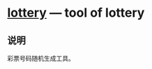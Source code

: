 [lottery](https://github.com/jnxyx/lottery) — tool of lottery
==================================================


说明
----------------------------------

彩票号码随机生成工具。